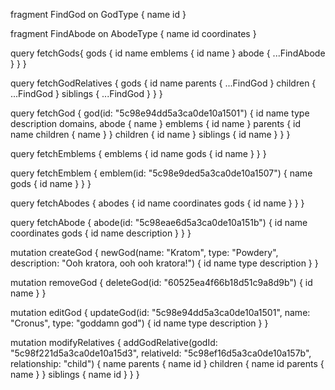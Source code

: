fragment FindGod on GodType {
  name
  id
}

fragment FindAbode on AbodeType {
  name
  id
  coordinates
}


query fetchGods{
  gods {
    id
    name
    emblems {
      id
      name
    }
    abode {
      ...FindAbode
    }
  }
}

query fetchGodRelatives {
  gods {
    id
    name
    parents {
    	...FindGod
    }
    children {
    	...FindGod
    }
    siblings {
      ...FindGod
    }
  }
}

query fetchGod {
  god(id: "5c98e94dd5a3ca0de10a1501") {
    id
    name
    type
    description
    domains,
    abode {
      name
    }
    emblems {
      id
      name
    }
    parents {
      id
      name
      children {
        name
      }
    }
    children {
      id
      name
    }
    siblings {
      id
      name
    }
  }
}

query fetchEmblems {
  emblems {
    id
    name
    gods {
      id
      name
    }
  }
}

query fetchEmblem {
  emblem(id: "5c98e9ded5a3ca0de10a1507") {
    name
    gods {
      id
      name
    }
  }
}

query fetchAbodes {
  abodes {
    id
    name
    coordinates 
    gods {
      id
      name
    }
  }
}

query fetchAbode {
  abode(id: "5c98eae6d5a3ca0de10a151b") {
    id
    name
    coordinates
    gods {
      id
      name
      description
    }
	}
}

mutation createGod {
  newGod(name: "Kratom", type: "Powdery", description: "Ooh kratora, ooh ooh kratora!") {
    id
    name
    type
    description
  }
}

mutation removeGod {
   deleteGod(id: "60525ea4f66b18d51c9a8d9b") {
    id
    name
  }
}

mutation editGod {
  updateGod(id: "5c98e94dd5a3ca0de10a1501", name: "Cronus", type: "goddamn god") {
    id
    name
    type
    description
  }
}

mutation modifyRelatives {
  addGodRelative(godId: "5c98f221d5a3ca0de10a15d3", relativeId: "5c98ef16d5a3ca0de10a157b", relationship: "child") {
    name
    parents {
      name
      id
    }
    children {
      name
      id
      parents {
        name
      }
    }
    siblings {
      name
      id
    }
  }
}